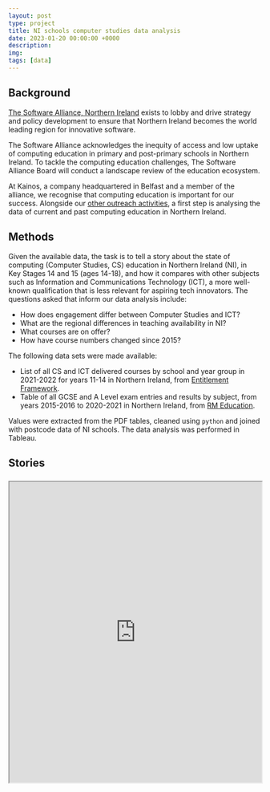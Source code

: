 ```yaml
---
layout: post
type: project
title: NI schools computer studies data analysis
date: 2023-01-20 00:00:00 +0000
description: 
img: 
tags: [data] 
---
```


## Background

[The Software Alliance, Northern Ireland](https://softwarealliancenorthernirelan.godaddysites.com/about) exists to lobby and drive strategy and policy development to ensure that Northern Ireland becomes the world leading region for innovative software.  

The Software Alliance acknowledges the inequity of access and low uptake of computing education in primary and post-primary schools in Northern Ireland. To tackle the computing education challenges, The Software Alliance Board will conduct a landscape review of the education ecosystem.  

At Kainos, a company headquartered in Belfast and a member of the alliance, we recognise that computing education is important for our success. Alongside our [other outreach activities](https://www.kainos.com/insights/news/kainos-tech-outreach-programme-receives-highly-commended-honour-responsible-business-awards), a first step is analysing the data of current and past computing education in Northern Ireland.

## Methods

Given the available data, the task is to tell a story about the state of computing (Computer Studies, CS) education in Northern Ireland (NI), in Key Stages 14 and 15 (ages 14-18), and how it compares with other subjects such as Information and Communications Technology (ICT), a more well-known qualification that is less relevant for aspiring tech innovators. The questions asked that inform our data analysis include:

- How does engagement differ between Computer Studies and ICT?
- What are the regional differences in teaching availability in NI?
- What courses are on offer?
- How have course numbers changed since 2015?

The following data sets were made available:

- List of all CS and ICT delivered courses by school and year group in 2021-2022 for years 11-14 in Northern Ireland, from [Entitlement Framework](https://www.education-ni.gov.uk/articles/entitlement-framework).
- Table of all GCSE and A Level exam entries and results by subject, from years 2015-2016 to 2020-2021 in Northern Ireland, from [RM Education](https://www.rm.com/).

Values were extracted from the PDF tables, cleaned using `python` and joined with postcode data of NI schools. The data analysis was performed in Tableau.

## Stories

### 


<iframe
  src="https://andrewwango.github.io/assets/html/ni_outreach/Map_ICT.html"
  style="width:100%; height:600px;"
></iframe>
